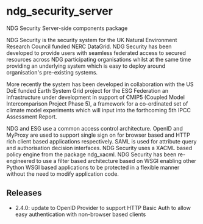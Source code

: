 ndg_security_server
===================
NDG Security Server-side components package

NDG Security is the security system for the UK Natural Environment Research
Council funded NERC DataGrid.  NDG Security has been developed to 
provide users with seamless federated access to secured resources across NDG 
participating organisations whilst at the same time providing an underlying 
system which is easy to deploy around organisation's pre-existing systems. 

More recently the system has been developed in collaboration with the 
US DoE funded Earth System Grid project for the ESG Federation an infrastructure
under development in support of CMIP5 (Coupled Model Intercomparison Project 
Phase 5), a framework for a co-ordinated set of climate model experiments 
which will input into the forthcoming 5th IPCC Assessment Report.

NDG and ESG use a common access control architecture.  OpenID and MyProxy are 
used to support single sign on for browser based and HTTP rich client based 
applications respectively.  SAML is used for attribute query and authorisation
decision interfaces.  NDG Security uses a XACML based policy engine from the 
package ndg_xacml.  NDG Security has been re-engineered to use a filter based 
architecture based on WSGI enabling other Python WSGI based applications to be 
protected in a flexible manner without the need to modify application code.

Releases
--------
 * 2.4.0: update to OpenID Provider to support HTTP Basic Auth to allow easy
 authentication with non-browser based clients